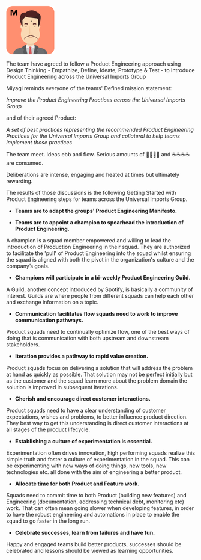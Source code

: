 ![](../../assets/online-pe-dojo/pe-getting-started/miyagi.png)

The team have agreed to follow a Product Engineering approach using Design Thinking - Empathize, Define, Ideate, Prototype & Test - to Introduce Product Engineering across the Universal Imports Group

Miyagi reminds everyone of the teams' Defined mission statement:

_Improve the Product Engineering Practices across the Universal Imports Group_

and of their agreed Product:

_A set of best practices representing the recommended Product Engineering Practices for the Universal Imports Group and collateral to help teams implement those practices_

The team meet. Ideas ebb and flow. Serious amounts of 🍕🍕🍕🍕 and ☕☕☕☕ are consumed.

Deliberations are intense, engaging and heated at times but ultimately rewarding.

The results of those discussions is the following Getting Started with Product Engineering steps for teams across the Universal Imports Group.

- **Teams are to adapt the groups' Product Engineering Manifesto.**

- **Teams are to appoint a champion to spearhead the introduction of Product Engineering.**

A champion is a squad member empowered and willing to lead the introduction of Production Engineering in their squad. They are authorized to facilitate the 'pull' of Product Engineering into the squad whilst ensuring the squad is aligned with both the pivot in the organization's culture and the company’s goals.

- **Champions will participate in a bi-weekly Product Engineering Guild.**

A Guild, another concept introduced by Spotify, is basically a community of interest. Guilds are where people from different squads can help each other and exchange information on a topic.

- **Communication facilitates flow squads need to work to improve communication pathways.**

Product squads need to continually optimize flow, one of the best ways of doing that is communication with both upstream and downstream stakeholders.

- **Iteration provides a pathway to rapid value creation.**

Product squads focus on delivering a solution that will address the problem at hand as quickly as possible. That solution may not be perfect initially but as the customer and the squad learn more about the problem domain the solution is improved in subsequent iterations.

- **Cherish and encourage direct customer interactions.**

Product squads need to have a clear understanding of customer expectations, wishes and problems, to better influence product direction. They best way to get this understanding is direct customer interactions at all stages of the product lifecycle.

- **Establishing a culture of experimentation is essential.**

Experimentation often drives innovation, high performing squads realize this simple truth and foster a culture of experimentation in the squad. This can be experimenting with new ways of doing things, new tools, new technologies etc. all done with the aim of engineering a better product.

- **Allocate time for both Product and Feature work.**

Squads need to commit time to both Product (building new features) and Engineering (documentation, addressing technical debt, monitoring etc) work. That can often mean going slower when developing features, in order to have the robust engineering and automations in place to enable the squad to go faster in the long run.

- **Celebrate successes, learn from failures and have fun.**

Happy and engaged teams build better products, successes should be celebrated and lessons should be viewed as learning opportunities.
